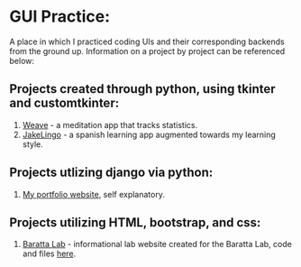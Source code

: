 # GUI Practice: 
A place in which I practiced coding UIs and their corresponding backends from the ground up. Information on a project by project can be referenced below:
## Projects created through python, using tkinter and customtkinter:
1. [Weave](weave) - a meditation app that tracks statistics.
2. [JakeLingo](jakelingo) - a spanish learning app augmented towards my learning style.
## Projects utlizing django via python:
1. [My portfolio website](), self explanatory.
## Projects utilizing HTML, bootstrap, and css:
1. [Baratta Lab](https://www.barattalab.org) - informational lab website created for the Baratta Lab, code and files [here](BarattaLab).